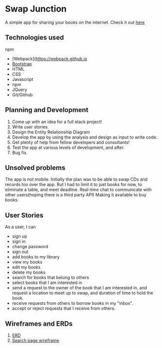 
# Swap Junction

A simple app for sharing your books on the internet.
Check it out <a href="https://sujkid.github.io/full-stack-front-end/">here</a>

## Technologies used

npm

-   [Webpack](https://webpack.github.io
-   [Bootstrap](http://getbootstrap.com)
-   HTML
-   CSS
-   Javascript
-   npm
-   JQuery
-   Git/Github


## Planning and Development

1.  Come up with an idea for a full stack project!
1.  Write user stories.
1.  Design the Entity Relationship Diagram
1.  Develop the app by using the analysis and design as input to write code.
1.  Get plenty of help from fellow developers and consultants!
1.  Test the app at various levels of development, and after.
1.  Bug fix.

## Unsolved problems

The app is not mobile.
Initially the plan was to be able to swap CDs and records too over the app. But
I had to limit it to just books for now, to eliminate a table, and meet
deadline.
Real-time chat to communicate with other users(hoping there is a third party
API)
Making it available to buy books.

## User Stories

As a user, I can

-  sign up
-  sign in
-  change password
-  sign out
-  add books to my library
-  view my books
-  edit my books
-  delete my books
-  search for books that belong to others
-  select books that I am interested in
-  send a request to the owner of the book that I am interested in, and request
   a location to meet up to swap, and duration of time to hold the book.
-  receive requests from others to borrow books in my "inbox".
-  accept or reject requests that I receive from others.

## Wireframes and ERDs

1.  <a href="./ERD/Swap-Jungle-ERD.png">ERD</a>
1.  <a href="./Wireframes/IMG_7360.JPG">Search page wireframe</a>
